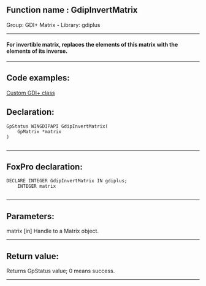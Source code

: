 
## Function name : GdipInvertMatrix
Group: GDI+ Matrix - Library: gdiplus    
***  


#### For invertible matrix, replaces the elements of this matrix with the elements of its inverse.


***  


## Code examples:
[Custom GDI+ class](../../samples/sample_450.md)  

## Declaration:
```foxpro  
GpStatus WINGDIPAPI GdipInvertMatrix(
	GpMatrix *matrix
)
  
```  
***  


## FoxPro declaration:
```foxpro  
DECLARE INTEGER GdipInvertMatrix IN gdiplus;
	INTEGER matrix
  
```  
***  


## Parameters:
matrix
[in] Handle to a Matrix object.
  
***  


## Return value:
Returns GpStatus value; 0 means success.  
***  

